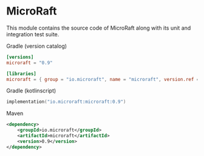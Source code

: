 # MicroRaft

This module contains the source code of MicroRaft along with its unit and 
integration test suite. 

Gradle (version catalog)
```toml
[versions]
microraft = "0.9"

[libraries]
microraft = { group = "io.microraft", name = "microraft", version.ref = "microraft" }
```

Gradle (kotlinscript)
```kotlin
implementation("io.microraft:microraft:0.9")
```

Maven
```xml
<dependency>
	<groupId>io.microraft</groupId>
	<artifactId>microraft</artifactId>
	<version>0.9</version>
</dependency>
```